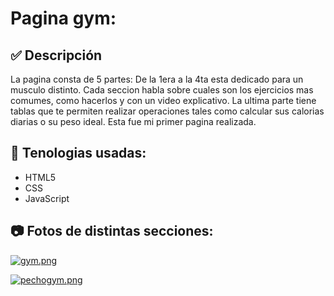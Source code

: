 # Pagina gym: 

## :white_check_mark: Descripción
La pagina consta de 5 partes:
De la 1era a la 4ta esta dedicado para un musculo distinto. Cada seccion habla sobre cuales son los ejercicios mas comumes, como hacerlos y con un video explicativo. La ultima parte tiene tablas que te permiten realizar operaciones tales como calcular sus calorias diarias o su peso ideal. Esta fue mi primer pagina realizada.

## :rocket: Tenologias usadas:
- HTML5
- CSS
- JavaScript

## :camera: Fotos de distintas secciones:
[![gym.png](https://i.postimg.cc/2yZfrPsy/gym.png)](https://postimg.cc/H8dNtPs1)

[![pechogym.png](https://i.postimg.cc/wv3VrNPc/pechogym.png)](https://postimg.cc/xJDMJX9c)

